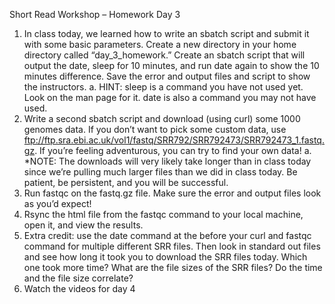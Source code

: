 Short Read Workshop – Homework Day 3

1. In class today, we learned how to write an sbatch script and submit it with some basic parameters. Create a new directory in your home directory called “day_3_homework.” Create an sbatch script that will output the date, sleep for 10 minutes, and run date again to show the 10 minutes difference. Save the error and output files and script to show the instructors.
	a. HINT: sleep is a command you have not used yet. Look on the man page for it. date is also a command you may not have used.
2. Write a second sbatch script and download (using curl) some 1000 genomes data. If you
don’t want to pick some custom data, use ftp://ftp.sra.ebi.ac.uk/vol1/fastq/SRR792/SRR792473/SRR792473_1.fastq.gz. If you’re feeling adventurous, you can try to find your own data!
	a. *NOTE: The downloads will very likely take longer than in class today since we’re pulling much larger files than we did in class today. Be patient, be persistent, and you will be successful.
3. Run fastqc on the fastq.gz file. Make sure the error and output files look as you’d expect!
4. Rsync the html file from the fastqc command to your local machine, open it, and view the results.
5. Extra credit: use the date command at the before your curl and fastqc command for multiple different SRR files. Then look in standard out files and see how long it took you to download the SRR files today. Which one took more time? What are the file sizes of the SRR files? Do the time and the file size correlate?
6. Watch the videos for day 4
